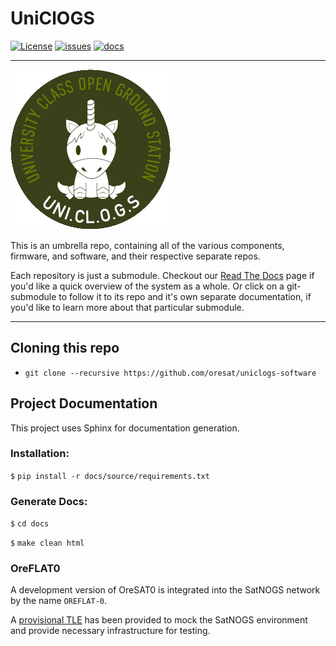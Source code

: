 # UniClOGS

[![License](https://img.shields.io/github/license/oresat/uniclogs-software)](./LICENSE)
[![issues](https://img.shields.io/github/issues/oresat/uniclogs-software/bug)](https://github.com/oresat/uniclogs-software/labels/bug)
[![docs](https://img.shields.io/readthedocs/uniclogs-software)](https://uniclogs-software.readthedocs.io)

***

![UniClOGS Logo](./images/gs-patch.png)

This is an umbrella repo, containing all of the various components, firmware, and software, and their respective separate repos.

Each repository is just a submodule. Checkout our [Read The Docs](https://uniclogs-software.readthedocs.io) page if you'd like a quick overview of the system as a whole. Or click on a git-submodule to follow it to its repo and it's own separate documentation, if you'd like to learn more about that particular submodule.

***

## Cloning this repo
- `git clone --recursive https://github.com/oresat/uniclogs-software`

## Project Documentation

This project uses Sphinx for documentation generation.

### Installation:
`$` `pip install -r docs/source/requirements.txt`

### Generate Docs:
`$` `cd docs`

`$` `make clean html`

### OreFLAT0

A development version of OreSAT0 is integrated into the SatNOGS network by the name `OREFLAT-0`.

A [provisional TLE](./oreflat0.tle) has been provided to mock the SatNOGS environment and provide necessary infrastructure for testing.
